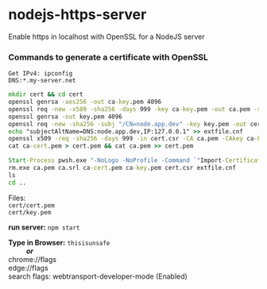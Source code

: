 # nodejs-https-server
Enable https in localhost with OpenSSL for a NodeJS server

### Commands to generate a certificate with OpenSSL

`Get IPv4: ipconfig`\
`DNS:*.my-server.net`

```cmd
mkdir cert && cd cert
openssl genrsa -aes256 -out ca-key.pem 4096
openssl req -new -x509 -sha256 -days 999 -key ca-key.pem -out ca.pem -subj "/CN=NodeAppDevCA"
openssl genrsa -out key.pem 4096
openssl req -new -sha256 -subj "/CN=node.app.dev" -key key.pem -out cert.csr
echo "subjectAltName=DNS:node.app.dev,IP:127.0.0.1" >> extfile.cnf
openssl x509 -req -sha256 -days 999 -in cert.csr -CA ca.pem -CAkey ca-key.pem -out ca-cert.pem -extfile extfile.cnf -CAcreateserial
cat ca-cert.pem > cert.pem && cat ca.pem >> cert.pem

```

```cmd
Start-Process pwsh.exe "-NoLogo -NoProfile -Command `"Import-Certificate -FilePath ca.pem -CertStoreLocation Cert:\LocalMachine\Root`"" -Verb RunAs -Wait
rm.exe ca.pem ca.srl ca-cert.pem ca-key.pem cert.csr extfile.cnf
ls
cd ..

```

Files:\
    `cert/cert.pem`\
    `cert/key.pem`

**run server:** `npm start`

**Type in Browser:** `thisisunsafe`\
&emsp; &emsp; **_or_**\
chrome://flags\
edge://flags\
    search flags: webtransport-developer-mode (Enabled)
    
